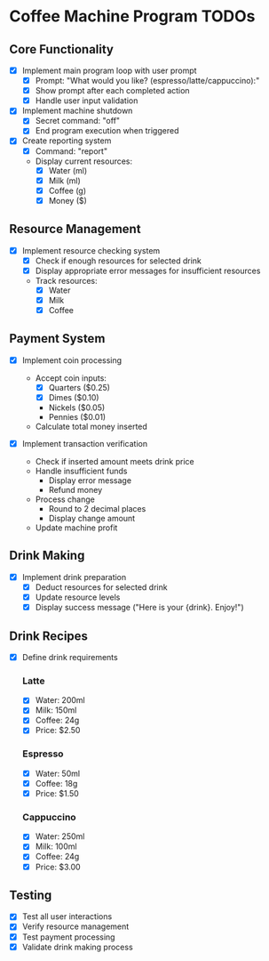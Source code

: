 # Coffee Machine Program TODOs

## Core Functionality
- [x] Implement main program loop with user prompt
  - [x] Prompt: "What would you like? (espresso/latte/cappuccino):"
  - [x] Show prompt after each completed action
  - [x] Handle user input validation

- [x] Implement machine shutdown
  - [x] Secret command: "off"
  - [x] End program execution when triggered

- [x] Create reporting system
  - [x] Command: "report"
  - Display current resources:
    - [x] Water (ml)
    - [x] Milk (ml)
    - [x] Coffee (g)
    - [x] Money ($)

## Resource Management
- [x] Implement resource checking system
  - [x] Check if enough resources for selected drink
  - [x] Display appropriate error messages for insufficient resources
  - Track resources:
    - [x] Water
    - [x] Milk
    - [x] Coffee

## Payment System
- [x] Implement coin processing
  - Accept coin inputs:
    - [x] Quarters ($0.25)
    - [x] Dimes ($0.10)
    - Nickels ($0.05)
    - Pennies ($0.01)
  - Calculate total money inserted

- [x] Implement transaction verification
  - Check if inserted amount meets drink price
  - Handle insufficient funds
    - Display error message
    - Refund money
  - Process change
    - Round to 2 decimal places
    - Display change amount
  - Update machine profit

## Drink Making
- [x] Implement drink preparation
  - [x] Deduct resources for selected drink
  - [x] Update resource levels
  - [x] Display success message ("Here is your {drink}. Enjoy!")

## Drink Recipes
- [x] Define drink requirements
  ### Latte
  - [x] Water: 200ml
  - [x] Milk: 150ml
  - [x] Coffee: 24g
  - [x] Price: $2.50

  ### Espresso
  - [x] Water: 50ml
  - [x] Coffee: 18g
  - [x] Price: $1.50

  ### Cappuccino
  - [x] Water: 250ml
  - [x] Milk: 100ml
  - [x] Coffee: 24g
  - [x] Price: $3.00

## Testing
- [x] Test all user interactions
- [x] Verify resource management
- [x] Test payment processing
- [x] Validate drink making process